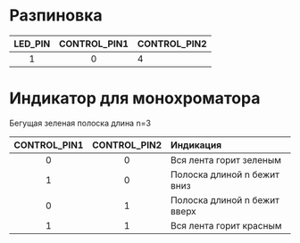 # Разпиновка

| LED_PIN | CONTROL_PIN1 | CONTROL_PIN2|
|:-----:  |:-----:       |:-------------|
| 1       | 0            | 4 |

# Индикатор для монохроматора

Бегущая зеленая полоска длина n=3

| CONTROL_PIN1  | CONTROL_PIN2| Индикация     |
|:-----:         |:-----:      | :-------------|
| 0             | 0           | Вся лента горит зеленым |
| 1             | 0           | Полоска длиной n бежит вниз|
| 0             | 1           | Полоска длиной n бежит вверх|
| 1             | 1           | Вся лента горит красным| 
